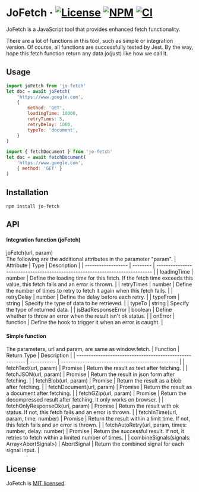 # JoFetch &middot; [![License](https://img.shields.io/badge/license-MIT-blue.svg)](https://github.com/SNinjo/jo-fetch/blob/master/LICENSE) [![NPM](https://img.shields.io/badge/npm-v1.1.1-blue)](https://www.npmjs.com/package/jo-fetch) [![CI](https://img.shields.io/badge/CI-passing-brightgreen)](https://github.com/SNinjo/jo-fetch/actions/workflows/ci.yml)
JoFetch is a JavaScript tool that provides enhanced fetch functionality.

There are a lot of functions in this tool, such as simple or integration version.
Of course, all functions are successfully tested by Jest.
By the way, hope this fetch function return any data jo(just) like how we call it.

## Usage
``` javascript
import joFetch from 'jo-fetch'
let doc = await joFetch(
	'https://www.google.com',
	{
		method: 'GET',
		loadingTime: 10000,
		retryTimes: 5,
		retryDelay: 1000,
		typeTo: 'document',
	}
)
```
``` javascript
import { fetchDocument } from 'jo-fetch'
let doc = await fetchDocument(
	'https://www.google.com',
	{ method: 'GET' }
)
```

## Installation
```
npm install jo-fetch
```

## API
#### Integration function (joFetch)
joFetch(url, param)  
The following are the additional attributes in the parameter "param".
| Attribute          | Type     | Description                                                                  |
| ------------------ | -------- | ---------------------------------------------------------------------------- |
| loadingTime        | number   | Define the loading time for this fetch. If the fetch time exceeds this value, this fetch fails and an error is thrown. |
| retryTimes         | number   | Define the number of times to retry to fetch it again when this fetch fails. |
| retryDelay         | number   | Define the delay before each retry.                                          |
| typeFrom           | string   | Specify the type of data to be retrieved.                                    |
| typeTo             | string   | Specify the type of returned data.                                           |
| isBadResponseError | boolean  | Define whether to throw an error when the result isn't ok status.            |
| onError            | function | Define the hook to trigger it when an error is caught.                       |

#### Simple function
The parameters, url and param, are same as window.fetch.
| Function                                                 | Return Type | Description                                       |
| -------------------------------------------------------- | ----------- | ------------------------------------------------- |
| fetchText(url, param)                                    | Promise     | Return the result as text after fetching.         |
| fetchJSON(url, param)                                    | Promise     | Return the result in json form after fetching.    |
| fetchBlob(url, param)                                    | Promise     | Return the result as a blob after fetching.       |
| fetchDocument(url, param)                                | Promise     | Return the result as a document after fetching.   |
| fetchGZip(url, param)                                    | Promise     | Return the decompressed result after fetching. It only works on browser. |
| fetchOnlyResponseOk(url, param)                          | Promise     | Return the result with ok status. If not, this fetch fails and an error is thrown. |
| fetchInTime(url, param, time: number)                    | Promise     | Return the result within a limit time. If not, this fetch fails and an error is thrown. |
| fetchAutoRetry(url, param, times: number, delay: number) | Promise     | Return the successful result. If not, it retries to fetch within a limited number of times. |
| combineSignals(signals: Array\<AbortSignal>)             | AbortSignal | Return the combined signal for each signal input. |


## License
JoFetch is [MIT licensed](./LICENSE).